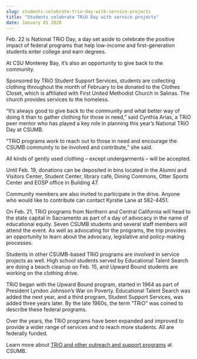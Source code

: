 ```yaml
---
slug: students-celebrate-trio-day-with-service-projects
title: "Students celebrate TRiO Day with service projects"
date: January 01 2020
---
```


<p>Feb. 22 is National TRiO Day, a day set aside to celebrate the positive impact of federal programs that help low-income and first-generation students enter college and earn degrees.
</p><p>At CSU Monterey Bay, it’s also an opportunity to give back to the community.
</p><p>Sponsored by TRiO Student Support Services, students are collecting clothing throughout the month of February to be donated to the Clothes Closet, which is affiliated with First United Methodist Church in Salinas. The church provides services to the homeless.
</p><p>“It’s always good to give back to the community and what better way of doing it than to gather clothing for those in need,” said Cynthia Arias, a TRiO peer mentor who has played a key role in planning this year’s National TRiO Day at CSUMB.
</p><p>“TRiO programs work to reach out to those in need and encourage the CSUMB community to be involved and contribute,” she said.
</p><p>All kinds of gently used clothing – except undergarments – will be accepted.
</p><p>Until Feb. 19, donations can be deposited in bins located in the Alumni and Visitors Center, Student Center, library café, Dining Commons, Otter Sports Center and EOSP office in Building 47.
</p><p>Community members are also invited to participate in the drive. Anyone who would like to contribute can contact Kyrstie Lane at 582-4451.
</p><p>On Feb. 21, TRiO programs from Northern and Central California will head to the state capital in Sacramento as part of a day of advocacy in the name of educational equity. Seven CSUMB students and several staff members will attend the event. As well as advocating for the programs, the trip provides an opportunity to learn about the advocacy, legislative and policy-making processes.
</p><p>Students in other CSUMB-based TRiO programs are involved in service projects as well. High school students served by Educational Talent Search are doing a beach cleanup on Feb. 15, and Upward Bound students are working on the clothing drive.
</p><p>TRiO began with the Upward Bound program, started in 1964 as part of President Lyndon Johnson’s War on Poverty. Educational Talent Search was added the next year, and a third program, Student Support Services, was added three years later. By the late 1960s, the term “TRiO” was coined to describe these federal programs.
</p><p>Over the years, the TRiO programs have been expanded and improved to provide a wider range of services and to reach more students. All are federally funded.
</p><p>Learn more about <a href="http://eosp.csumb.edu/early-outreach-and-support-programs">TRiO and other outreach and support programs</a> at CSUMB.  
</p><p> 
</p><p> 
</p><p> 
</p><p> 
</p>

